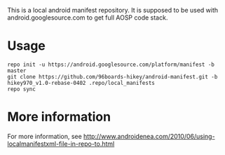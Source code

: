 This is a local android manifest repository. It is supposed to be used with android.googlesource.com to get full AOSP code stack.

# Usage
```
repo init -u https://android.googlesource.com/platform/manifest -b master
git clone https://github.com/96boards-hikey/android-manifest.git -b hikey970_v1.0-rebase-0402 .repo/local_manifests
repo sync
```

# More information
For more information, see http://www.androidenea.com/2010/06/using-localmanifestxml-file-in-repo-to.html

